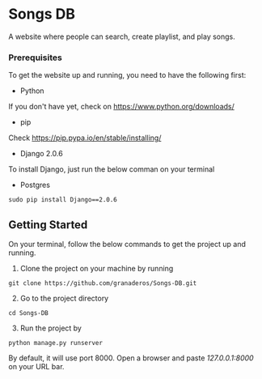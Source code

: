 # Songs DB

A website where people can search, create playlist, and play songs.


### Prerequisites

To get the website up and running, you need to have the following first:

* Python

If you don't have yet, check on https://www.python.org/downloads/

* pip

Check https://pip.pypa.io/en/stable/installing/

* Django 2.0.6

To install Django, just run the below comman on your terminal

* Postgres

```
sudo pip install Django==2.0.6
```

## Getting Started

On your terminal, follow the below commands to get the project up and running.

1. Clone the project on your machine by running
```
git clone https://github.com/granaderos/Songs-DB.git
```

2. Go to the project directory
```
cd Songs-DB
```

3. Run the project by
```
python manage.py runserver
```
By default, it will use port 8000. Open a browser and paste *127.0.0.1:8000* on your URL bar. 

